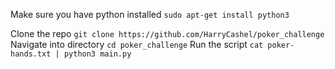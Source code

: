 Make sure you have python installed `sudo apt-get install python3`

Clone the repo `git clone https://github.com/HarryCashel/poker_challenge`
Navigate into directory `cd poker_challenge`
Run the script `cat poker-hands.txt | python3 main.py`
